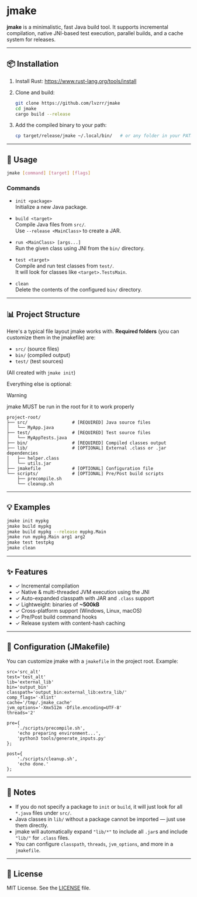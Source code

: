 # jmake

**jmake** is a minimalistic, fast Java build tool. It supports incremental compilation, native JNI-based test execution, parallel builds, and a cache system for releases.

---

## 📦 Installation

1. Install Rust: https://www.rust-lang.org/tools/install

2. Clone and build:

    ```bash
    git clone https://github.com/lvzrr/jmake
    cd jmake
    cargo build --release
    ```

3. Add the compiled binary to your path:

    ```bash
    cp target/release/jmake ~/.local/bin/   # or any folder in your PATH
    ```

---

## 🚀 Usage

```bash
jmake [command] [target] [flags]
```

### Commands

- `init <package>`  
  Initialize a new Java package.

- `build <target>`  
  Compile Java files from `src/`.  
  Use `--release <MainClass>` to create a JAR.

- `run <MainClass> [args...]`  
  Run the given class using JNI from the `bin/` directory.

- `test <target>`  
  Compile and run test classes from `test/`.  
  It will look for classes like `<target>.TestsMain`.

- `clean`  
  Delete the contents of the configured `bin/` directory.

---

## 📊 Project Structure

Here's a typical file layout jmake works with. 
**Required folders** (you can customize them in the jmakefile) are:
- `src/` (source files)
- `bin/` (compiled output)
- `test/` (test sources)

(All created with `jmake init`)

Everything else is optional:

> [!WARNING]
> jmake MUST be run in the root for it to work properly
```
project-root/
├── src/                 # [REQUIRED] Java source files
│   └── MyApp.java
├── test/                # [REQUIRED] Test source files
│   └── MyAppTests.java
├── bin/                 # [REQUIRED] Compiled classes output
├── lib/                 # [OPTIONAL] External .class or .jar dependencies
│   ├── helper.class
│   └── utils.jar
├── jmakefile            # [OPTIONAL] Configuration file
└── scripts/             # [OPTIONAL] Pre/Post build scripts
    ├── precompile.sh
    └── cleanup.sh
```

---

## 💡 Examples

```bash
jmake init mypkg
jmake build mypkg
jmake build mypkg --release mypkg.Main
jmake run mypkg.Main arg1 arg2
jmake test testpkg
jmake clean
```

---

## ✨ Features

- ✓ Incremental compilation  
- ✓ Native & multi-threaded JVM execution using the JNI  
- ✓ Auto-expanded classpath with JAR and `.class` support  
- ✓ Lightweight: binaries of **~500kB**  
- ✓ Cross-platform support (Windows, Linux, macOS)  
- ✓ Pre/Post build command hooks  
- ✓ Release system with content-hash caching  

---

## 📝 Configuration (JMakefile)

You can customize jmake with a `jmakefile` in the project root. Example:

```jmakefile
src='src_alt'
test='test_alt'
lib='external_lib'
bin='output_bin'
classpath='output_bin:external_lib:extra_lib/'
comp_flags='-Xlint'
cache='/tmp/.jmake_cache'
jvm_options='-Xmx512m -Dfile.encoding=UTF-8'
threads='2'

pre={
    './scripts/precompile.sh',
    'echo preparing environment...',
    'python3 tools/generate_inputs.py'
};

post={
    './scripts/cleanup.sh',
    'echo done.'
};
```

---

## 📝 Notes

- If you do not specify a package to `init` or `build`, it will just look for all `*.java` files under `src/`.  
- Java classes in `lib/` without a package cannot be imported — just use them directly.  
- jmake will automatically expand `"lib/*"` to include all `.jar`s and include `"lib/"` for `.class` files.  
- You can configure `classpath`, `threads`, `jvm_options`, and more in a `jmakefile`.  

---

## 💼 License

MIT License. See the [LICENSE](./LICENSE) file.


